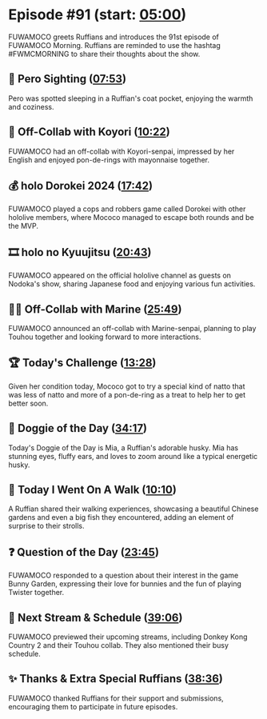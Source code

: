 # Episode #91 (start: [05:00](https://youtu.be/xlARRtCMwSY?t=05m00s))

FUWAMOCO greets Ruffians and introduces the 91st episode of FUWAMOCO Morning. Ruffians are reminded to use the hashtag #FWMCMORNING to share their thoughts about the show.

## 👀 Pero Sighting ([07:53](https://youtu.be/xlARRtCMwSY?t=07m53s))

Pero was spotted sleeping in a Ruffian's coat pocket, enjoying the warmth and coziness.

## 🧪 Off-Collab with Koyori ([10:22](https://youtu.be/xlARRtCMwSY?t=10m22s))

FUWAMOCO had an off-collab with Koyori-senpai, impressed by her English and enjoyed pon-de-rings with mayonnaise together.

## 💰 holo Dorokei 2024 ([17:42](https://youtu.be/xlARRtCMwSY?t=17m42s))

FUWAMOCO played a cops and robbers game called Dorokei with other hololive members, where Mococo managed to escape both rounds and be the MVP.

## 🎞️ holo no Kyuujitsu ([20:43](https://youtu.be/xlARRtCMwSY?t=20m43s))

FUWAMOCO appeared on the official hololive channel as guests on Nodoka's show, sharing Japanese food and enjoying various fun activities.

## 🏴‍☠️ Off-Collab with Marine ([25:49](https://youtu.be/xlARRtCMwSY?t=25m49s))

FUWAMOCO announced an off-collab with Marine-senpai, planning to play Touhou together and looking forward to more interactions.

## 🏆 Today's Challenge ([13:28](https://youtu.be/xlARRtCMwSY?t=13m28s))

Given her condition today, Mococo got to try a special kind of natto that was less of natto and more of a pon-de-ring as a treat to help her to get better soon.

## 🐶 Doggie of the Day ([34:17](https://youtu.be/xlARRtCMwSY?t=34m17s))

Today's Doggie of the Day is Mia, a Ruffian's adorable husky. Mia has stunning eyes, fluffy ears, and loves to zoom around like a typical energetic husky.

## 🚶 Today I Went On A Walk ([10:10](https://youtu.be/xlARRtCMwSY?t=10m10s))

A Ruffian shared their walking experiences, showcasing a beautiful Chinese gardens and even a big fish they encountered, adding an element of surprise to their strolls.

## ❓ Question of the Day ([23:45](https://youtu.be/xlARRtCMwSY?t=23m45s))

FUWAMOCO responded to a question about their interest in the game Bunny Garden, expressing their love for bunnies and the fun of playing Twister together.

## 📅 Next Stream & Schedule ([39:06](https://youtu.be/xlARRtCMwSY?t=39m06s))

FUWAMOCO previewed their upcoming streams, including Donkey Kong Country 2 and their Touhou collab. They also mentioned their busy schedule.

## ✨ Thanks & Extra Special Ruffians ([38:36](https://youtu.be/xlARRtCMwSY?t=38m36s))

FUWAMOCO thanked Ruffians for their support and submissions, encouraging them to participate in future episodes.
